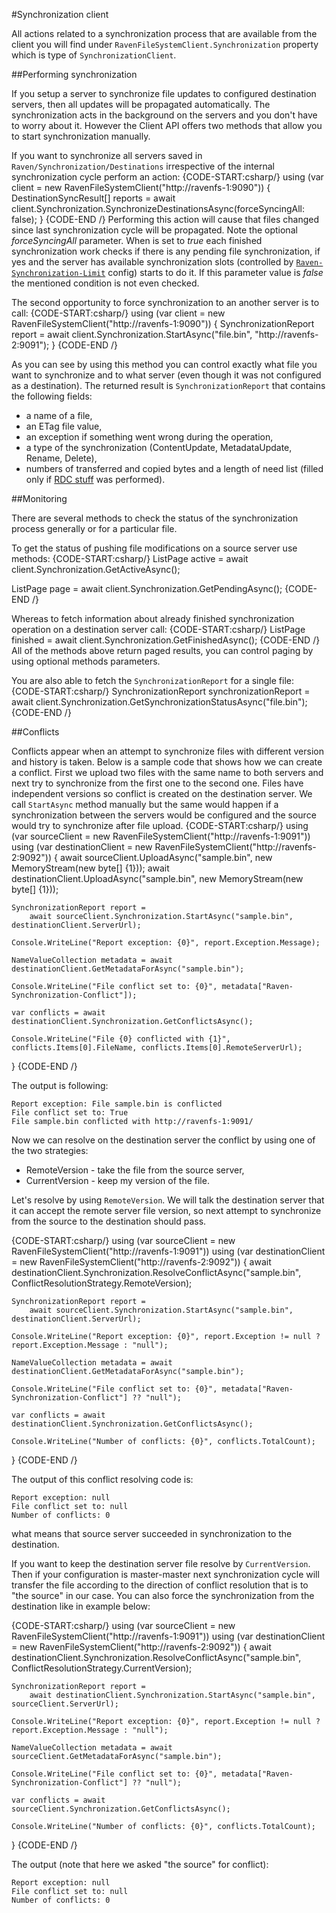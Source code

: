 ﻿#Synchronization client

All actions related to a synchronization process that are available from the client you will find under `RavenFileSystemClient.Synchronization` property which is type of `SynchronizationClient`.

##Performing synchronization

If you setup a server to synchronize file updates to configured destination servers, then all updates will be propagated automatically. The synchronization acts in the background on the servers and you don't have to worry about it.
However the Client API offers two methods that allow you to start synchronization manually.

If you want to synchronize all servers saved in `Raven/Synchronization/Destinations` irrespective of the internal synchronization cycle perform an action:
{CODE-START:csharp/}
using (var client = new RavenFileSystemClient("http://ravenfs-1:9090"))
{
	DestinationSyncResult[] reports =
		await client.Synchronization.SynchronizeDestinationsAsync(forceSyncingAll: false);
}
{CODE-END /}
Performing this action will cause that files changed since last synchronization cycle will be propagated. Note the optional *forceSyncingAll* parameter. When is set to *true* each finished synchronization work checks if there is any pending file synchronization, if yes and the server has available synchronization slots (controlled by [`Raven-Synchronization-Limit`](../synchronization/configurations#raven-synchronization-limit) config) starts to do it. 
If this parameter value is *false* the mentioned condition is not even checked.

The second opportunity to force synchronization to an another server is to call:
{CODE-START:csharp/}
using (var client = new RavenFileSystemClient("http://ravenfs-1:9090"))
{
	SynchronizationReport report = 
		await client.Synchronization.StartAsync("file.bin", "http://ravenfs-2:9091");
}
{CODE-END /}

As you can see by using this method you can control exactly what file you want to synchronize and to what server (even though it was not configured as a destination).
The returned result is `SynchronizationReport` that contains the following fields:

* a name of a file,
* an ETag file value,
* an exception if something went wrong during the operation,
* a type of the synchronization (ContentUpdate, MetadataUpdate, Rename, Delete),
* numbers of transferred and copied bytes and a length of need list (filled only if [RDC stuff](../synchronization/synchronization-types/content-update) was performed).

##Monitoring

There are several methods to check the status of the synchronization process generally or for a particular file. 

To get the status of pushing file modifications on a source server use methods:
{CODE-START:csharp/}
ListPage<SynchronizationDetails> active = await client.Synchronization.GetActiveAsync();

ListPage<SynchronizationDetails> page = await client.Synchronization.GetPendingAsync();
{CODE-END /}

Whereas to fetch information about already finished synchronization operation on a destination server call:
{CODE-START:csharp/}
ListPage<SynchronizationReport> finished = await client.Synchronization.GetFinishedAsync();
{CODE-END /}
All of the methods above return paged results, you can control paging by using optional methods parameters.

You are also able to fetch the `SynchronizationReport` for a single file:
{CODE-START:csharp/}
SynchronizationReport synchronizationReport = 
	await client.Synchronization.GetSynchronizationStatusAsync("file.bin");
{CODE-END /}

##Conflicts

Conflicts appear when an attempt to synchronize files with different version and history is taken. Below is a sample code that shows how we can create a conflict. First we upload two files with the same name to both servers and next try to synchronize from the first one to the second one. 
Files have independent versions so conflict is created on the destination server. We call `StartAsync` method manually but the same would happen if a synchronization between the servers would be configured and the source would try to synchronize after file upload.
{CODE-START:csharp/}
using (var sourceClient = new RavenFileSystemClient("http://ravenfs-1:9091"))
using (var destinationClient = new RavenFileSystemClient("http://ravenfs-2:9092"))
{
	await sourceClient.UploadAsync("sample.bin", new MemoryStream(new byte[] {1}));
	await destinationClient.UploadAsync("sample.bin", new MemoryStream(new byte[] {1}));

	SynchronizationReport report = 
		await sourceClient.Synchronization.StartAsync("sample.bin", destinationClient.ServerUrl);

	Console.WriteLine("Report exception: {0}", report.Exception.Message);

	NameValueCollection metadata = await destinationClient.GetMetadataForAsync("sample.bin");

	Console.WriteLine("File conflict set to: {0}", metadata["Raven-Synchronization-Conflict"]);

	var conflicts = await destinationClient.Synchronization.GetConflictsAsync();

	Console.WriteLine("File {0} conflicted with {1}", conflicts.Items[0].FileName, conflicts.Items[0].RemoteServerUrl);
}
{CODE-END /}

The output is following:

	Report exception: File sample.bin is conflicted
	File conflict set to: True
	File sample.bin conflicted with http://ravenfs-1:9091/

Now we can resolve on the destination server the conflict by using one of the two strategies:

* RemoteVersion - take the file from the source server,
* CurrentVersion - keep my version of the file.

Let's resolve by using `RemoteVersion`. We will talk the destination server that it can accept the remote server file version, so next attempt to synchronize from the source to the destination should pass.

{CODE-START:csharp/}
using (var sourceClient = new RavenFileSystemClient("http://ravenfs-1:9091"))
using (var destinationClient = new RavenFileSystemClient("http://ravenfs-2:9092"))
{
	await destinationClient.Synchronization.ResolveConflictAsync("sample.bin", ConflictResolutionStrategy.RemoteVersion);

	SynchronizationReport report =
		await sourceClient.Synchronization.StartAsync("sample.bin", destinationClient.ServerUrl);

	Console.WriteLine("Report exception: {0}", report.Exception != null ? report.Exception.Message : "null");

	NameValueCollection metadata = await destinationClient.GetMetadataForAsync("sample.bin");

	Console.WriteLine("File conflict set to: {0}", metadata["Raven-Synchronization-Conflict"] ?? "null");

	var conflicts = await destinationClient.Synchronization.GetConflictsAsync();

	Console.WriteLine("Number of conflicts: {0}", conflicts.TotalCount);
}
{CODE-END /}

The output of this conflict resolving code is:

	Report exception: null
	File conflict set to: null
	Number of conflicts: 0

what means that source server succeeded in synchronization to the destination.

If you want to keep the destination server file resolve by `CurrentVersion`. Then if your configuration is master-master next synchronization cycle will transfer the file according to the direction of conflict resolution that is to "the source" in our case. 
You can also force the synchronization from the destination like in example below:

{CODE-START:csharp/}
using (var sourceClient = new RavenFileSystemClient("http://ravenfs-1:9091"))
using (var destinationClient = new RavenFileSystemClient("http://ravenfs-2:9092"))
{
	await destinationClient.Synchronization.ResolveConflictAsync("sample.bin", ConflictResolutionStrategy.CurrentVersion);

	SynchronizationReport report =
		await destinationClient.Synchronization.StartAsync("sample.bin", sourceClient.ServerUrl);

	Console.WriteLine("Report exception: {0}", report.Exception != null ? report.Exception.Message : "null");

	NameValueCollection metadata = await sourceClient.GetMetadataForAsync("sample.bin");

	Console.WriteLine("File conflict set to: {0}", metadata["Raven-Synchronization-Conflict"] ?? "null");

	var conflicts = await sourceClient.Synchronization.GetConflictsAsync();

	Console.WriteLine("Number of conflicts: {0}", conflicts.TotalCount);
}
{CODE-END /}

The output (note that here we asked "the source" for conflict):
	
	Report exception: null
	File conflict set to: null
	Number of conflicts: 0
